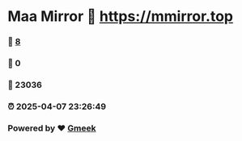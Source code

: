 # Maa Mirror :link: https://mmirror.top 
### :page_facing_up: [8](https://mmirror.top/tag.html) 
### :speech_balloon: 0 
### :hibiscus: 23036 
### :alarm_clock: 2025-04-07 23:26:49 
### Powered by :heart: [Gmeek](https://github.com/Meekdai/Gmeek)
